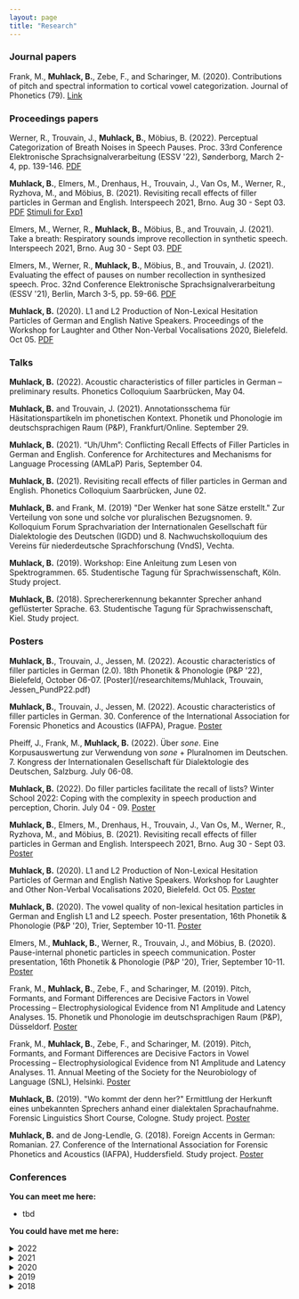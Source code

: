 ```yaml
---
layout: page
title: "Research"
---
```


### Journal papers
Frank, M., **Muhlack, B.**, Zebe, F., and Scharinger, M. (2020). Contributions of pitch and spectral information to cortical vowel categorization. Journal of Phonetics (79). [Link](https://www.sciencedirect.com/science/article/abs/pii/S0095447019301020)



### Proceedings papers
Werner, R., Trouvain, J., **Muhlack, B.**, Möbius, B. (2022). Perceptual Categorization of Breath Noises in Speech Pauses. Proc. 33rd Conference Elektronische Sprachsignalverarbeitung (ESSV '22), Sønderborg, March 2-4, pp. 139-146. [PDF](/researchitems/Werner_ESSV2022.pdf)

**Muhlack, B.**, Elmers, M., Drenhaus, H., Trouvain, J., Van Os, M., Werner, R., Ryzhova, M., and Möbius, B. (2021). Revisiting recall effects of filler particles in German and English. Interspeech 2021, Brno. Aug 30 - Sept 03. [PDF](/researchitems/Muhlack21_interspeech.pdf) [Stimuli for Exp1](https://cloud.hiz-saarland.de/s/N4RZamosiXXiL4s)

Elmers, M., Werner, R., **Muhlack, B.**, Möbius, B., and Trouvain, J. (2021). Take a breath: Respiratory sounds improve recollection in synthetic speech. Interspeech 2021, Brno. Aug 30 - Sept 03. [PDF](/researchitems/Elmers21_interspeech.pdf)

Elmers, M., Werner, R., **Muhlack, B.**, Möbius, B., and Trouvain, J. (2021). Evaluating the effect of pauses on number recollection in synthesized speech. Proc. 32nd Conference Elektronische Sprachsignalverarbeitung (ESSV '21), Berlin, March 3-5, pp. 59-66. [PDF](/researchitems/Elmers_ESSV2021.pdf)

**Muhlack, B.** (2020). L1 and L2 Production of Non-Lexical Hesitation Particles of German and English Native Speakers. Proceedings of the Workshop for Laughter and Other Non-Verbal Vocalisations 2020, Bielefeld. Oct 05. [PDF](/researchitems/Muhlack_LW2020.pdf)



### Talks
**Muhlack, B.** (2022). Acoustic characteristics of filler particles in German – preliminary results. Phonetics Colloquium Saarbrücken, May 04.

**Muhlack, B.** and Trouvain, J. (2021). Annotationsschema für Häsitationspartikeln im phonetischen Kontext. Phonetik und Phonologie im deutschsprachigen Raum (P&P), Frankfurt/Online. September 29.

**Muhlack, B.** (2021). “Uh/Uhm”: Conflicting Recall Effects of Filler Particles in German and English. Conference for Architectures and Mechanisms for Language Processing (AMLaP) Paris, September 04.

**Muhlack, B.** (2021). Revisiting recall effects of filler particles in German and English. Phonetics Colloquium Saarbrücken, June 02.

**Muhlack, B.** and Frank, M. (2019) "Der Wenker hat sone Sätze erstellt." Zur Verteilung von sone und solche vor pluralischen Bezugsnomen. 9. Kolloquium Forum Sprachvariation der Internationalen Gesellschaft für Dialektologie des Deutschen (IGDD) und 8. Nachwuchskolloquium des Vereins für niederdeutsche Sprachforschung (VndS), Vechta.

**Muhlack, B.** (2019). Workshop: Eine Anleitung zum Lesen von Spektrogrammen. 65. Studentische Tagung für Sprachwissenschaft, Köln. Study project.

**Muhlack, B.** (2018). Sprechererkennung bekannter Sprecher anhand geflüsterter Sprache. 63. Studentische Tagung für Sprachwissenschaft, Kiel. Study project.



### Posters

**Muhlack, B.**, Trouvain, J., Jessen, M. (2022). Acoustic characteristics of filler particles in German (2.0). 18th Phonetik & Phonologie (P&P '22), Bielefeld, October 06-07. [Poster](/researchitems/Muhlack, Trouvain, Jessen_PundP22.pdf)

**Muhlack, B.**, Trouvain, J., Jessen, M. (2022). Acoustic characteristics of filler particles in German. 30. Conference of the International Association for Forensic Phonetics and Acoustics (IAFPA), Prague. [Poster](/researchitems/Muhlack,Trouvain,Jessen_IAFPA22.pdf)

Pheiff, J., Frank, M., **Muhlack, B.** (2022). Über _sone_. Eine Korpusauswertung zur Verwendung von _sone_ + Pluralnomen im Deutschen. 7. Kongress der Internationalen Gesellschaft für Dialektologie des Deutschen, Salzburg. July 06-08.

**Muhlack, B.** (2022). Do filler particles facilitate the recall of lists? Winter School 2022: Coping with the complexity in speech production and perception, Chorin. July 04 - 09. [Poster](/researchitems/Muhlack_Chorin.pdf)

**Muhlack, B.**, Elmers, M., Drenhaus, H., Trouvain, J., Van Os, M., Werner, R., Ryzhova, M., and Möbius, B. (2021). Revisiting recall effects of filler particles in German and English. Interspeech 2021, Brno. Aug 30 - Sept 03. [Poster](/researchitems/Muhlack_Poster_Interspeech.pdf)

**Muhlack, B.** (2020). L1 and L2 Production of Non-Lexical Hesitation Particles of German and English Native Speakers. Workshop for Laughter and Other Non-Verbal Vocalisations 2020, Bielefeld. Oct 05. [Poster](/researchitems/Poster_LW2020.pdf/)

**Muhlack, B.** (2020). The vowel quality of non-lexical hesitation particles in German and English L1 and L2 speech. Poster presentation, 16th Phonetik & Phonologie (P&P '20), Trier, September 10-11. [Poster](/researchitems/Muhlack_P&P2020_Poster.pdf)

Elmers, M., **Muhlack, B.**, Werner, R., Trouvain, J., and Möbius, B. (2020). Pause-internal phonetic particles in speech communication. Poster presentation, 16th Phonetik & Phonologie (P&P '20), Trier, September 10-11. [Poster](/researchitems/PINTS_Poster_P&P2020.pdf)

Frank, M., **Muhlack, B.**, Zebe, F., and Scharinger, M. (2019). Pitch, Formants, and Formant Differences are Decisive Factors in Vowel Processing – Electrophysiological Evidence from N1 Amplitude and Latency Analyses. 15. Phonetik und Phonologie im deutschsprachigen Raum (P&P), Düsseldorf. [Poster](/researchitems/Poster_SNL_P&P.pdf)

Frank, M., **Muhlack, B.**, Zebe, F., and Scharinger, M. (2019). Pitch, Formants, and Formant Differences are Decisive Factors in Vowel Processing – Electrophysiological Evidence from N1 Amplitude and Latency Analyses. 11. Annual Meeting of the Society for the Neurobiology of Language (SNL), Helsinki. [Poster](/researchitems/Poster_SNL_P&P.pdf)

**Muhlack, B.** (2019). "Wo kommt der denn her?" Ermittlung der Herkunft eines unbekannten Sprechers anhand einer dialektalen Sprachaufnahme. Forensic Linguistics Short Course, Cologne. Study project. [Poster](/researchitems/Poster_Koeln.pdf)

**Muhlack, B.** and de Jong-Lendle, G. (2018). Foreign Accents in German: Romanian. 27. Conference of the International Association for Forensic Phonetics and Acoustics (IAFPA), Huddersfield. Study project. [Poster](/researchitems/Poster_IAFPA2018.pdf)



### Conferences
**You can meet me here:**
- tbd


**You could have met me here:**

<details>
  <summary>2022</summary>
  <ul>
    <li>Konferenz Elektronische Sprachsignalverarbeitung (ESSV), Sønderborg/Online</li>
    <li>(summery) Winter school 2022: Coping with the complexity in speech production and perception, Chorin</li>
    <li>Conference of the International Association for Forensic Phonetics and Acoustics (IAFPA), Prague</li>
    <li>Summer School on Statistical Methods for Linguistics and Psychology (SMLP), Potsdam</li>
    <li>Phonetik und Phonologie im deutschsprachigen Raum (P&P), Bielefeld</li>
  </ul>
  </details>

<details>
  <summary>2021</summary>
  <ul>
<li>Phonetik und Phonologie im deutschsprachigen Raum (P&P), Frankfurt/Online</li>    
<li>Architectures and Mechanisms for Language Processing (AMLaP), Paris/Online</li>
<li>Interspeech, Brno/Online</li>
<li>Disfluency in Spontaneous Speech Workshop (DiSS), Paris/Online</li>
<li>Conference of the International Association for Forensic Phonetics and Acoustics (IAFPA), Marburg/Online</li>
<li>Interfaces of Phonetics, Oldenburg/Online</li>
<li>Konferenz Elektronische Sprachsignalverarbeitung (ESSV), Berlin/Online</li>
<li>Jahrestagung der Deutschen Gesellschaft für Sprachwissenschaft (DGfS), Freiburg/Online</li>
<li>Meeting of the Associazione Italiana Scienze della Voce (AISV), Zurich/Online</li>
  </ul>
  </details>
  
  
<details>
  <summary>2020</summary>
  <ul>
<li>International Seminar on Speech Production (ISSP), Providence/Online</li>
<li>Interspeech, Shanghai/Online</li>
<li>Workshop on Laughter and Other Vocalisations, Bielefeld/Online</li>
<li>Sprachwissenschaftliche Tagung für Promotionsstudierende (STaPs), Wien/Online</li>
<li>Phonetik und Phonologie im deutschsprachigen Raum (P&P), Trier/Online</li>
<li>International Conference on Speech Prosody, Tokyo/Online</li>
  </ul>
  </details>


<details>
  <summary>2019</summary>
  <ul>
<li>Kolloquium Forum Sprachvariation der Internationalen Gesellschaft für Dialektologie des Deutschen (IGDD)\\ und 8. Nachwuchskolloquium des Vereins für niederdeutsche Sprachforschung (VndS), Vechta</li>
<li>Phonetik und Phonologie im deutschsprachigen Raum (P&P), Düsseldorf</li>
<li>Annual Meeting of the Society for the Neurobiology of Language (SNL), Helsinki</li>
<li>Studentische Tagung Sprachwissenschaft (StuTS), Köln</li>
  </ul>
  </details>


<details>
  <summary>2018</summary>
  <ul>
<li>Phonetik und Phonologie im deutschsprachigen Raum (P&P), Wien</li>
<li>Kongress der Internationalen Gesellschaft für Dialektologie des Deutschen (IGDD), Marburg</li>
<li>Studentische Tagung Sprachwissenschaft (StuTS), Kiel</li>
  </ul>
  </details>
